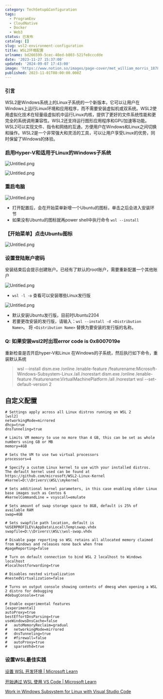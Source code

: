 ```yaml
---
category: TechSetup&Configuration
tags:
  - ProgramEnv
  - CloudNative
  - Docker
  - Web3
status: 已发布
catalog: []
slug: wsl2-environment-configuration
title: WSL2环境配置
urlname: bd266599-5cec-40ed-b803-521fe8cccdde
date: '2023-11-27 15:37:00'
updated: '2024-09-07 17:43:00'
image: 'https://www.notion.so/images/page-cover/met_william_morris_1878.jpg'
published: 2023-11-01T08:00:00.000Z
---
```


### 引言


WSL2是Windows系统上的Linux子系统的一个新版本，它可以让用户在Windows上运行Linux环境和应用程序，而不需要安装虚拟机或双系统。WSL2使用虚拟化技术在轻量级虚拟机中运行Linux内核，提供了更好的文件系统性能和更完全的系统调用兼容性。WSL2还支持运行图形应用程序和GPU加速等功能。WSL2可以实现文件、指令和网络的互通，方便用户在Windows和Linux之间切换和操作。WSL2是一个非常强大和灵活的工具，可以让用户享受Linux的优势，同时保留了Windows的体验。


### 启用Hyper-V和适用于Linux的Windows子系统


![Untitled.png](https://prod-files-secure.s3.us-west-2.amazonaws.com/5d24fe63-e567-4804-86f9-9fdc62e13082/62efe4d1-37d6-4606-a7b8-34dcd63ff38a/Untitled.png?X-Amz-Algorithm=AWS4-HMAC-SHA256&X-Amz-Content-Sha256=UNSIGNED-PAYLOAD&X-Amz-Credential=ASIAZI2LB466UWZ7GFWJ%2F20250416%2Fus-west-2%2Fs3%2Faws4_request&X-Amz-Date=20250416T213617Z&X-Amz-Expires=3600&X-Amz-Security-Token=IQoJb3JpZ2luX2VjEMb%2F%2F%2F%2F%2F%2F%2F%2F%2F%2FwEaCXVzLXdlc3QtMiJIMEYCIQCEgpOd9mJv%2F0MRBwF2dJTEQDWNmOCEEMdZMTRUkxca%2BgIhAM1bz%2BviL8EnpyX%2BOUwekAKGRQT0GKWRVf36XmQCA1qoKv8DCE8QABoMNjM3NDIzMTgzODA1IgyIsZjCUlsYa%2FvZkEIq3AN%2FjS6rRmQYpx9d0IbWZoJAd6gaDqZYRmy5eRCHTs9LrpcO%2B%2FEuviWtPxaDwajJd3T3i%2BEJSAsmFNFni1kkVT5RDTfUMFqEu%2FuA1M2yHhDxjhJlbCZ3OLalFuBhGY3YMffck4RTntf1yZDY7Pv0t5L6ZieC8YPkfIkvztr87zlLk2RWTemcdZbX2kG8LTb0kuugBI3xxJSZhY80Y7PZZSlRHoO9r5anfciRtYdpG8hECKm3vrpvHabrYySekEZpsf7wFGdgVg2CD3QUKYZZgMagyWXi92joTxqvu%2FmlVfqppvY1O2XSEQipJWGGNvF2DpP1eyp0EElK8YnOHXSnJnWBispxBqTQxlWIL2Lizv%2F4Q036hb8TCkzav%2BSUrr7cMbXMVw5pBzvulVvdAv%2F0oaL6Xr3L7pBSA%2FgYvRnVZaF1R7LbP8NXfS5Lbw%2B9Q%2F4GMoRu73%2Fymjh%2B%2B3DKZQ227LC40XYOnamrAsDI3zAKxwGtoIFtcwC3f%2B7pL15GaVxFyd6MSuOY3oUf5kUPH7P65CcZdCCPL8tDi%2BqW4foM%2BKee4t0VxnjGvUJjcIzcP73jGHh9msbeIzGcn5LDaN%2FX4lsThol1XBTMakm2dQOVFC0Xty6AlCRR%2BAmWJz3DHTDNxIDABjqkAWfAb4KzEwv6HSN48bZ4jRNQWHWQ88JOU6%2FBxfRfHrkzgITLVp%2BluXb1JqIKDIKwkyb5nbT6utpyWhKvaXF8ff1iwkYGeVhmIsIu9JyU4V738ts3vmE6NydtRjLFRF5eGVUHFi4J7Y4%2BiYCYjjBWatO8GysWUivnyV8t8lg0AV7PuHQBSFl6y5PTwnV4CHu50c88AEY%2FZq7IiLbbVd%2F9bDY6zIw7&X-Amz-Signature=771659b6734f9bbddd3d96ff2c392e65a93f346c0f7cdcfa592abb84ee463871&X-Amz-SignedHeaders=host&x-id=GetObject)


![Untitled.png](https://prod-files-secure.s3.us-west-2.amazonaws.com/5d24fe63-e567-4804-86f9-9fdc62e13082/74866fe6-9ce5-4055-94c5-4900f6f5ff8b/Untitled.png?X-Amz-Algorithm=AWS4-HMAC-SHA256&X-Amz-Content-Sha256=UNSIGNED-PAYLOAD&X-Amz-Credential=ASIAZI2LB466UWZ7GFWJ%2F20250416%2Fus-west-2%2Fs3%2Faws4_request&X-Amz-Date=20250416T213618Z&X-Amz-Expires=3600&X-Amz-Security-Token=IQoJb3JpZ2luX2VjEMb%2F%2F%2F%2F%2F%2F%2F%2F%2F%2FwEaCXVzLXdlc3QtMiJIMEYCIQCEgpOd9mJv%2F0MRBwF2dJTEQDWNmOCEEMdZMTRUkxca%2BgIhAM1bz%2BviL8EnpyX%2BOUwekAKGRQT0GKWRVf36XmQCA1qoKv8DCE8QABoMNjM3NDIzMTgzODA1IgyIsZjCUlsYa%2FvZkEIq3AN%2FjS6rRmQYpx9d0IbWZoJAd6gaDqZYRmy5eRCHTs9LrpcO%2B%2FEuviWtPxaDwajJd3T3i%2BEJSAsmFNFni1kkVT5RDTfUMFqEu%2FuA1M2yHhDxjhJlbCZ3OLalFuBhGY3YMffck4RTntf1yZDY7Pv0t5L6ZieC8YPkfIkvztr87zlLk2RWTemcdZbX2kG8LTb0kuugBI3xxJSZhY80Y7PZZSlRHoO9r5anfciRtYdpG8hECKm3vrpvHabrYySekEZpsf7wFGdgVg2CD3QUKYZZgMagyWXi92joTxqvu%2FmlVfqppvY1O2XSEQipJWGGNvF2DpP1eyp0EElK8YnOHXSnJnWBispxBqTQxlWIL2Lizv%2F4Q036hb8TCkzav%2BSUrr7cMbXMVw5pBzvulVvdAv%2F0oaL6Xr3L7pBSA%2FgYvRnVZaF1R7LbP8NXfS5Lbw%2B9Q%2F4GMoRu73%2Fymjh%2B%2B3DKZQ227LC40XYOnamrAsDI3zAKxwGtoIFtcwC3f%2B7pL15GaVxFyd6MSuOY3oUf5kUPH7P65CcZdCCPL8tDi%2BqW4foM%2BKee4t0VxnjGvUJjcIzcP73jGHh9msbeIzGcn5LDaN%2FX4lsThol1XBTMakm2dQOVFC0Xty6AlCRR%2BAmWJz3DHTDNxIDABjqkAWfAb4KzEwv6HSN48bZ4jRNQWHWQ88JOU6%2FBxfRfHrkzgITLVp%2BluXb1JqIKDIKwkyb5nbT6utpyWhKvaXF8ff1iwkYGeVhmIsIu9JyU4V738ts3vmE6NydtRjLFRF5eGVUHFi4J7Y4%2BiYCYjjBWatO8GysWUivnyV8t8lg0AV7PuHQBSFl6y5PTwnV4CHu50c88AEY%2FZq7IiLbbVd%2F9bDY6zIw7&X-Amz-Signature=920ae267c39248ccfb7581b5480eec6672f9c4c88b28b6d65d98dad129b7a4eb&X-Amz-SignedHeaders=host&x-id=GetObject)


### 重启电脑


![Untitled.png](https://prod-files-secure.s3.us-west-2.amazonaws.com/5d24fe63-e567-4804-86f9-9fdc62e13082/ed8ca255-2fda-4c1b-9b1a-f1896300e8e7/Untitled.png?X-Amz-Algorithm=AWS4-HMAC-SHA256&X-Amz-Content-Sha256=UNSIGNED-PAYLOAD&X-Amz-Credential=ASIAZI2LB466UWZ7GFWJ%2F20250416%2Fus-west-2%2Fs3%2Faws4_request&X-Amz-Date=20250416T213618Z&X-Amz-Expires=3600&X-Amz-Security-Token=IQoJb3JpZ2luX2VjEMb%2F%2F%2F%2F%2F%2F%2F%2F%2F%2FwEaCXVzLXdlc3QtMiJIMEYCIQCEgpOd9mJv%2F0MRBwF2dJTEQDWNmOCEEMdZMTRUkxca%2BgIhAM1bz%2BviL8EnpyX%2BOUwekAKGRQT0GKWRVf36XmQCA1qoKv8DCE8QABoMNjM3NDIzMTgzODA1IgyIsZjCUlsYa%2FvZkEIq3AN%2FjS6rRmQYpx9d0IbWZoJAd6gaDqZYRmy5eRCHTs9LrpcO%2B%2FEuviWtPxaDwajJd3T3i%2BEJSAsmFNFni1kkVT5RDTfUMFqEu%2FuA1M2yHhDxjhJlbCZ3OLalFuBhGY3YMffck4RTntf1yZDY7Pv0t5L6ZieC8YPkfIkvztr87zlLk2RWTemcdZbX2kG8LTb0kuugBI3xxJSZhY80Y7PZZSlRHoO9r5anfciRtYdpG8hECKm3vrpvHabrYySekEZpsf7wFGdgVg2CD3QUKYZZgMagyWXi92joTxqvu%2FmlVfqppvY1O2XSEQipJWGGNvF2DpP1eyp0EElK8YnOHXSnJnWBispxBqTQxlWIL2Lizv%2F4Q036hb8TCkzav%2BSUrr7cMbXMVw5pBzvulVvdAv%2F0oaL6Xr3L7pBSA%2FgYvRnVZaF1R7LbP8NXfS5Lbw%2B9Q%2F4GMoRu73%2Fymjh%2B%2B3DKZQ227LC40XYOnamrAsDI3zAKxwGtoIFtcwC3f%2B7pL15GaVxFyd6MSuOY3oUf5kUPH7P65CcZdCCPL8tDi%2BqW4foM%2BKee4t0VxnjGvUJjcIzcP73jGHh9msbeIzGcn5LDaN%2FX4lsThol1XBTMakm2dQOVFC0Xty6AlCRR%2BAmWJz3DHTDNxIDABjqkAWfAb4KzEwv6HSN48bZ4jRNQWHWQ88JOU6%2FBxfRfHrkzgITLVp%2BluXb1JqIKDIKwkyb5nbT6utpyWhKvaXF8ff1iwkYGeVhmIsIu9JyU4V738ts3vmE6NydtRjLFRF5eGVUHFi4J7Y4%2BiYCYjjBWatO8GysWUivnyV8t8lg0AV7PuHQBSFl6y5PTwnV4CHu50c88AEY%2FZq7IiLbbVd%2F9bDY6zIw7&X-Amz-Signature=f15eb524b399b7a311dc8e73a8e2fa02dd185178f1365d63644c3161736bf5e0&X-Amz-SignedHeaders=host&x-id=GetObject)

- 打开配置后，会在开始菜单新增一个Ubuntu的图标，单击之后会进入安装环节
- 如果没有Ubuntu的图标就再power shell中执行命令 `wsl --install`

### 【开始菜单】点击Ubuntu图标


![Untitled.png](https://prod-files-secure.s3.us-west-2.amazonaws.com/5d24fe63-e567-4804-86f9-9fdc62e13082/d7415a12-f453-43fe-a604-a208d85638a3/Untitled.png?X-Amz-Algorithm=AWS4-HMAC-SHA256&X-Amz-Content-Sha256=UNSIGNED-PAYLOAD&X-Amz-Credential=ASIAZI2LB466UWZ7GFWJ%2F20250416%2Fus-west-2%2Fs3%2Faws4_request&X-Amz-Date=20250416T213618Z&X-Amz-Expires=3600&X-Amz-Security-Token=IQoJb3JpZ2luX2VjEMb%2F%2F%2F%2F%2F%2F%2F%2F%2F%2FwEaCXVzLXdlc3QtMiJIMEYCIQCEgpOd9mJv%2F0MRBwF2dJTEQDWNmOCEEMdZMTRUkxca%2BgIhAM1bz%2BviL8EnpyX%2BOUwekAKGRQT0GKWRVf36XmQCA1qoKv8DCE8QABoMNjM3NDIzMTgzODA1IgyIsZjCUlsYa%2FvZkEIq3AN%2FjS6rRmQYpx9d0IbWZoJAd6gaDqZYRmy5eRCHTs9LrpcO%2B%2FEuviWtPxaDwajJd3T3i%2BEJSAsmFNFni1kkVT5RDTfUMFqEu%2FuA1M2yHhDxjhJlbCZ3OLalFuBhGY3YMffck4RTntf1yZDY7Pv0t5L6ZieC8YPkfIkvztr87zlLk2RWTemcdZbX2kG8LTb0kuugBI3xxJSZhY80Y7PZZSlRHoO9r5anfciRtYdpG8hECKm3vrpvHabrYySekEZpsf7wFGdgVg2CD3QUKYZZgMagyWXi92joTxqvu%2FmlVfqppvY1O2XSEQipJWGGNvF2DpP1eyp0EElK8YnOHXSnJnWBispxBqTQxlWIL2Lizv%2F4Q036hb8TCkzav%2BSUrr7cMbXMVw5pBzvulVvdAv%2F0oaL6Xr3L7pBSA%2FgYvRnVZaF1R7LbP8NXfS5Lbw%2B9Q%2F4GMoRu73%2Fymjh%2B%2B3DKZQ227LC40XYOnamrAsDI3zAKxwGtoIFtcwC3f%2B7pL15GaVxFyd6MSuOY3oUf5kUPH7P65CcZdCCPL8tDi%2BqW4foM%2BKee4t0VxnjGvUJjcIzcP73jGHh9msbeIzGcn5LDaN%2FX4lsThol1XBTMakm2dQOVFC0Xty6AlCRR%2BAmWJz3DHTDNxIDABjqkAWfAb4KzEwv6HSN48bZ4jRNQWHWQ88JOU6%2FBxfRfHrkzgITLVp%2BluXb1JqIKDIKwkyb5nbT6utpyWhKvaXF8ff1iwkYGeVhmIsIu9JyU4V738ts3vmE6NydtRjLFRF5eGVUHFi4J7Y4%2BiYCYjjBWatO8GysWUivnyV8t8lg0AV7PuHQBSFl6y5PTwnV4CHu50c88AEY%2FZq7IiLbbVd%2F9bDY6zIw7&X-Amz-Signature=b4c668c6ae6bd7180f8846620879dcd0bd386fbedb6656ba2480e5c540232ad9&X-Amz-SignedHeaders=host&x-id=GetObject)


### 设置登陆账户密码


安装结束后会提示创建账户。已经有了默认的root账户，需要重新配置一个其他账户


![Untitled.png](https://prod-files-secure.s3.us-west-2.amazonaws.com/5d24fe63-e567-4804-86f9-9fdc62e13082/bb38a6ce-031e-4122-9787-de509d2240bf/Untitled.png?X-Amz-Algorithm=AWS4-HMAC-SHA256&X-Amz-Content-Sha256=UNSIGNED-PAYLOAD&X-Amz-Credential=ASIAZI2LB466UWZ7GFWJ%2F20250416%2Fus-west-2%2Fs3%2Faws4_request&X-Amz-Date=20250416T213618Z&X-Amz-Expires=3600&X-Amz-Security-Token=IQoJb3JpZ2luX2VjEMb%2F%2F%2F%2F%2F%2F%2F%2F%2F%2FwEaCXVzLXdlc3QtMiJIMEYCIQCEgpOd9mJv%2F0MRBwF2dJTEQDWNmOCEEMdZMTRUkxca%2BgIhAM1bz%2BviL8EnpyX%2BOUwekAKGRQT0GKWRVf36XmQCA1qoKv8DCE8QABoMNjM3NDIzMTgzODA1IgyIsZjCUlsYa%2FvZkEIq3AN%2FjS6rRmQYpx9d0IbWZoJAd6gaDqZYRmy5eRCHTs9LrpcO%2B%2FEuviWtPxaDwajJd3T3i%2BEJSAsmFNFni1kkVT5RDTfUMFqEu%2FuA1M2yHhDxjhJlbCZ3OLalFuBhGY3YMffck4RTntf1yZDY7Pv0t5L6ZieC8YPkfIkvztr87zlLk2RWTemcdZbX2kG8LTb0kuugBI3xxJSZhY80Y7PZZSlRHoO9r5anfciRtYdpG8hECKm3vrpvHabrYySekEZpsf7wFGdgVg2CD3QUKYZZgMagyWXi92joTxqvu%2FmlVfqppvY1O2XSEQipJWGGNvF2DpP1eyp0EElK8YnOHXSnJnWBispxBqTQxlWIL2Lizv%2F4Q036hb8TCkzav%2BSUrr7cMbXMVw5pBzvulVvdAv%2F0oaL6Xr3L7pBSA%2FgYvRnVZaF1R7LbP8NXfS5Lbw%2B9Q%2F4GMoRu73%2Fymjh%2B%2B3DKZQ227LC40XYOnamrAsDI3zAKxwGtoIFtcwC3f%2B7pL15GaVxFyd6MSuOY3oUf5kUPH7P65CcZdCCPL8tDi%2BqW4foM%2BKee4t0VxnjGvUJjcIzcP73jGHh9msbeIzGcn5LDaN%2FX4lsThol1XBTMakm2dQOVFC0Xty6AlCRR%2BAmWJz3DHTDNxIDABjqkAWfAb4KzEwv6HSN48bZ4jRNQWHWQ88JOU6%2FBxfRfHrkzgITLVp%2BluXb1JqIKDIKwkyb5nbT6utpyWhKvaXF8ff1iwkYGeVhmIsIu9JyU4V738ts3vmE6NydtRjLFRF5eGVUHFi4J7Y4%2BiYCYjjBWatO8GysWUivnyV8t8lg0AV7PuHQBSFl6y5PTwnV4CHu50c88AEY%2FZq7IiLbbVd%2F9bDY6zIw7&X-Amz-Signature=1098fb27088812847dc9890e7c9f2b972f6f7035207d2401f300377c97fc60bd&X-Amz-SignedHeaders=host&x-id=GetObject)

- `wsl -l -o` 查看可以安装哪些Linux发行版

![Untitled.png](https://prod-files-secure.s3.us-west-2.amazonaws.com/5d24fe63-e567-4804-86f9-9fdc62e13082/4b4e5e2f-4e13-4651-8884-559a62c38137/Untitled.png?X-Amz-Algorithm=AWS4-HMAC-SHA256&X-Amz-Content-Sha256=UNSIGNED-PAYLOAD&X-Amz-Credential=ASIAZI2LB466UWZ7GFWJ%2F20250416%2Fus-west-2%2Fs3%2Faws4_request&X-Amz-Date=20250416T213618Z&X-Amz-Expires=3600&X-Amz-Security-Token=IQoJb3JpZ2luX2VjEMb%2F%2F%2F%2F%2F%2F%2F%2F%2F%2FwEaCXVzLXdlc3QtMiJIMEYCIQCEgpOd9mJv%2F0MRBwF2dJTEQDWNmOCEEMdZMTRUkxca%2BgIhAM1bz%2BviL8EnpyX%2BOUwekAKGRQT0GKWRVf36XmQCA1qoKv8DCE8QABoMNjM3NDIzMTgzODA1IgyIsZjCUlsYa%2FvZkEIq3AN%2FjS6rRmQYpx9d0IbWZoJAd6gaDqZYRmy5eRCHTs9LrpcO%2B%2FEuviWtPxaDwajJd3T3i%2BEJSAsmFNFni1kkVT5RDTfUMFqEu%2FuA1M2yHhDxjhJlbCZ3OLalFuBhGY3YMffck4RTntf1yZDY7Pv0t5L6ZieC8YPkfIkvztr87zlLk2RWTemcdZbX2kG8LTb0kuugBI3xxJSZhY80Y7PZZSlRHoO9r5anfciRtYdpG8hECKm3vrpvHabrYySekEZpsf7wFGdgVg2CD3QUKYZZgMagyWXi92joTxqvu%2FmlVfqppvY1O2XSEQipJWGGNvF2DpP1eyp0EElK8YnOHXSnJnWBispxBqTQxlWIL2Lizv%2F4Q036hb8TCkzav%2BSUrr7cMbXMVw5pBzvulVvdAv%2F0oaL6Xr3L7pBSA%2FgYvRnVZaF1R7LbP8NXfS5Lbw%2B9Q%2F4GMoRu73%2Fymjh%2B%2B3DKZQ227LC40XYOnamrAsDI3zAKxwGtoIFtcwC3f%2B7pL15GaVxFyd6MSuOY3oUf5kUPH7P65CcZdCCPL8tDi%2BqW4foM%2BKee4t0VxnjGvUJjcIzcP73jGHh9msbeIzGcn5LDaN%2FX4lsThol1XBTMakm2dQOVFC0Xty6AlCRR%2BAmWJz3DHTDNxIDABjqkAWfAb4KzEwv6HSN48bZ4jRNQWHWQ88JOU6%2FBxfRfHrkzgITLVp%2BluXb1JqIKDIKwkyb5nbT6utpyWhKvaXF8ff1iwkYGeVhmIsIu9JyU4V738ts3vmE6NydtRjLFRF5eGVUHFi4J7Y4%2BiYCYjjBWatO8GysWUivnyV8t8lg0AV7PuHQBSFl6y5PTwnV4CHu50c88AEY%2FZq7IiLbbVd%2F9bDY6zIw7&X-Amz-Signature=cbf3b9f25e62c7389b9b1fd384bd027e1312568f028b957b15f91f97a0c1dec4&X-Amz-SignedHeaders=host&x-id=GetObject)

- 默认安装Ubuntu发行版，目前时Ubuntu2204
- 若要更改安装的发行版，请输入：`wsl --install -d <Distribution Name>`。 将 `<Distribution Name>` 替换为要安装的发行版的名称。

### Q: 如果安装wsl2时出现error code is 0x8007019e


重新检查是否开启hyper-V和Linux 在Windows的子系统，然后执行如下命令，重装默认系统

> wsl --install
> dism.exe /online /enable-feature /featurename:Microsoft-Windows-Subsystem-Linux /all /norestart
> dism.exe /online /enable-feature /featurename:VirtualMachinePlatform /all /norestart
> wsl --set-default-version 2

## 自定义配置


```shell
# Settings apply across all Linux distros running on WSL 2
[wsl2]
networkingMode=mirrored
dhcp=true
dnsTunneling=true

# Limits VM memory to use no more than 4 GB, this can be set as whole numbers using GB or MB
memory=4GB 

# Sets the VM to use two virtual processors
processors=4

# Specify a custom Linux kernel to use with your installed distros. The default kernel used can be found at https://github.com/microsoft/WSL2-Linux-Kernel
#kernel=D:\\Drivers\\WSL\\mykernel

# Sets additional kernel parameters, in this case enabling older Linux base images such as Centos 6
#kernelCommandLine = vsyscall=emulate

# Sets amount of swap storage space to 8GB, default is 25% of available RAM
swap=4GB

# Sets swapfile path location, default is %USERPROFILE%\AppData\Local\Temp\swap.vhdx
swapfile=D:\\Drivers\\WSL\\wsl-swap.vhdx

# Disable page reporting so WSL retains all allocated memory claimed from Windows and releases none back when free
#pageReporting=false

# Turn on default connection to bind WSL 2 localhost to Windows localhost
#localhostforwarding=true

# Disables nested virtualization
#nestedVirtualization=false

# Turns on output console showing contents of dmesg when opening a WSL 2 distro for debugging
#debugConsole=true

# Enable experimental features
[experimental]
autoProxy=true
bestEffortDnsParsing=true
useWindowsDnsCache=false
#   autoMemoryReclaim=gradual
#   networkingMode=mirrored
#   dnsTunneling=true
#   #firewall=false
#   autoProxy=true
#   sparseVhd=true
```


### 设置WSL最佳实践


[设置 WSL 开发环境 | Microsoft Learn](https://learn.microsoft.com/zh-cn/windows/wsl/setup/environment#set-up-your-linux-username-and-password)


[开始通过 WSL 使用 VS Code | Microsoft Learn](https://learn.microsoft.com/zh-cn/windows/wsl/tutorials/wsl-vscode)


[Work in Windows Subsystem for Linux with Visual Studio Code](https://code.visualstudio.com/docs/remote/wsl-tutorial)

